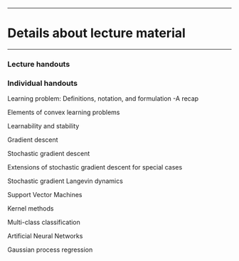 <!-- -------------------------------------------------------------------------------- -->

<!-- Copyright 2025 Georgios Karagiannis -->

<!-- georgios.karagiannis@durham.ac.uk -->
<!-- Associate Professor -->
<!-- Department of Mathematical Sciences, Durham University, Durham,  UK  -->

<!-- This file is part of Machine_Learning_and_Neural_Networks_III_Epiphany -->
<!-- which is the material of the course -->
<!-- MATH3431 Machine Learning and Neural Networks III -->
<!-- Epiphany term -->
<!-- taught by Georgios P. Katagiannis in the Department of Mathematical Sciences   -->
<!-- in the University of Durham  in Epiphany term in 2025 -->

<!-- Machine_Learning_and_Neural_Networks_III_Epiphany is free software: -->
<!-- you can redistribute it and/or modify it-->
<!-- under the terms of the GNU General Public License as published by -->
<!-- the Free Software Foundation version 3 of the License. -->

<!-- Machine_Learning_and_Neural_Networks_III_Epiphany is distributed ->
<!-- in the hope that it will be useful, -->
<!-- but WITHOUT ANY WARRANTY; without even the implied warranty of -->
<!-- MERCHANTABILITY or FITNESS FOR A PARTICULAR PURPOSE.  See the -->
<!-- GNU General Public License for more details. -->

<!-- You should have received a copy of the GNU General Public License -->
<!-- along with Machine_Learning_and_Neural_Networks_III_Epiphany -->
<!-- If not, see <http://www.gnu.org/licenses/>. -->

<!-- -------------------------------------------------------------------------------- -->


------------------------------------------------------------------------

# Details about lecture material

------------------------------------------------------------------------

### Lecture handouts

<!--
-   [Lecture_handouts_MLNN3.pdf](https://github.com/georgios-stats/Machine_Learning_and_Neural_Networks_III_Epiphany/blob/master/Lecture_handouts/Lecture_handouts_MLNN3.pdf):
-->

### Individual handouts

Learning problem: Definitions, notation, and formulation -A recap  

<!--
+ [01.Statistical_learning_framework_recap.pdf](https://github.com/georgios-stats/Machine_Learning_and_Neural_Networks_III_Epiphany/blob/master/Lecture_handouts/01.Statistical_learning_framework_recap.pdf)  
-->

Elements of convex learning problems  

<!--
+ [02.Convex_learning_problems.pdf](https://github.com/georgios-stats/Machine_Learning_and_Neural_Networks_III_Epiphany/blob/main/Lecture_handouts/02.Convex_learning_problems.pdf)       
-->  

Learnability and stability  

<!--
+ [03.Learnability_and_stability.pdf](https://github.com/georgios-stats/Machine_Learning_and_Neural_Networks_III_Epiphany/blob/main/Lecture_handouts/03.Learnability_and_stability.pdf)       
-->  

Gradient descent  

<!--
+ [04.Gradient_descent.pdf](https://github.com/georgios-stats/Machine_Learning_and_Neural_Networks_III_Epiphany/blob/main/Lecture_handouts/04.Gradient_descent.pdf)  
-->

Stochastic gradient descent  

<!--  
+ [05.Stochastic_gradient_descent.pdf](https://github.com/georgios-stats/Machine_Learning_and_Neural_Networks_III_Epiphany/blob/main/Lecture_handouts/05.Stochastic_gradient_descent.pdf)     
-->  

Extensions of stochastic gradient descent for special cases   

<!--
-->

Stochastic gradient Langevin dynamics  

<!--
+ [06.Stochastic_gradient_Langevine_dynamics.pdf](https://github.com/georgios-stats/Machine_Learning_and_Neural_Networks_III_Epiphany/blob/master/Lecture_handouts/06.Stochastic_gradient_Langevine_dynamics.pdf)     
-->

Support Vector Machines  

<!-- 
+ [07.Support_Vector_Machines.pdf](https://github.com/georgios-stats/Machine_Learning_and_Neural_Networks_III_Epiphany/blob/master/Lecture_handouts/07.Support_Vector_Machines.pdf)     
-->

Kernel methods  

<!--
+ [08.Kernel_Methods.pdf](https://github.com/georgios-stats/Machine_Learning_and_Neural_Networks_III_Epiphany/blob/master/Lecture_handouts/08.Kernel_Methods.pdf)   
-->

Multi-class classification  

<!--
+ [10.Multiclass_classification.pdf](https://github.com/georgios-stats/Machine_Learning_and_Neural_Networks_III_Epiphany/blob/main/Lecture_handouts/10.Multiclass_classification.pdf)    
-->

Artificial Neural Networks  

<!--
+ [09.Artificial_neural_networks.pdf](https://github.com/georgios-stats/Machine_Learning_and_Neural_Networks_III_Epiphany/blob/master/Lecture_handouts/09.Artificial_neural_networks.pdf)   
-->

Gaussian process regression  

<!--
+ [11.Gaussian_process_regression.pdf](https://github.com/georgios-stats/Machine_Learning_and_Neural_Networks_III_Epiphany/blob/main/Lecture_handouts/11.Gaussian_process_regression.pdf)  
-->



